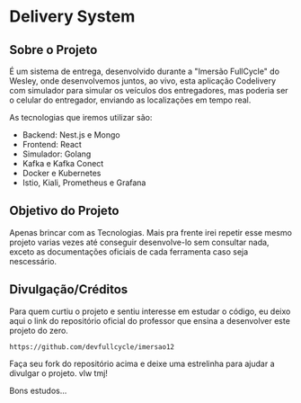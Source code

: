# Delivery System

## Sobre o Projeto

É um sistema de entrega, desenvolvido durante a "Imersão FullCycle" do Wesley, onde desenvolvemos juntos, ao vivo, esta aplicação Codelivery com simulador para simular os veículos dos entregadores, mas poderia ser o celular do entregador, enviando as localizações em tempo real.

As tecnologias que iremos utilizar são:

- Backend: Nest.js e Mongo
- Frontend: React
- Simulador: Golang
- Kafka e Kafka Conect
- Docker e Kubernetes
- Istio, Kiali, Prometheus e Grafana

## Objetivo do Projeto

Apenas brincar com as Tecnologias. Mais pra frente irei repetir esse mesmo projeto varias vezes até conseguir desenvolve-lo sem consultar nada, exceto as documentações oficiais de cada ferramenta caso seja nescessário.

## Divulgação/Créditos

Para quem curtiu o projeto e sentiu interesse em estudar o código, eu deixo aqui o link do repositório oficial do professor que ensina a desenvolver este projeto do zero.

```
https://github.com/devfullcycle/imersao12
```

Faça seu fork do repositório acima e deixe uma estrelinha para ajudar a divulgar o projeto. vlw tmj!

Bons estudos...
